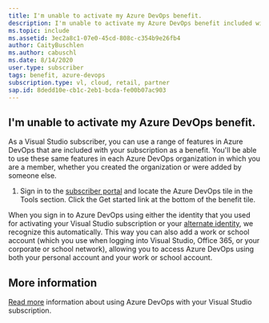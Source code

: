 ```yaml
---
title: I'm unable to activate my Azure DevOps benefit.
description: I'm unable to activate my Azure DevOps benefit included with my Visual Studio subscription.
ms.topic: include
ms.assetid: 3ec2a8c1-07e0-45cd-808c-c354b9e26fb4
author: CaityBuschlen
ms.author: cabuschl
ms.date: 8/14/2020
user.type: subscriber
tags: benefit, azure-devops
subscription.type: vl, cloud, retail, partner
sap.id: 8dedd10e-cb1c-2eb1-bcda-fe00b07ac903
---
```


## I'm unable to activate my Azure DevOps benefit.

As a Visual Studio subscriber, you can use a range of features in Azure DevOps that are included with your subscription as a benefit. You'll be able to use these same features in each Azure DevOps organization in which you are a member, whether you created the organization or were added by someone else. 
1. Sign in to the [subscriber portal](https://my.visualstudio.com/benefits) and locate the Azure DevOps tile in the Tools section. Click the Get started link at the bottom of the benefit tile.

When you sign in to Azure DevOps using either the identity that you used for activating your Visual Studio subscription or your [alternate identity](https://docs.microsoft.com/visualstudio/subscriptions/vs-alternate-identity), we recognize this automatically. This way you can also add a work or school account (which you use when logging into Visual Studio, Office 365, or your corporate or school network), allowing you to access Azure DevOps using both your personal account and your work or school account. 

## More information 
[Read more](https://docs.microsoft.com/visualstudio/subscriptions/vs-azure-devops) information about using Azure DevOps with your Visual Studio subscription.